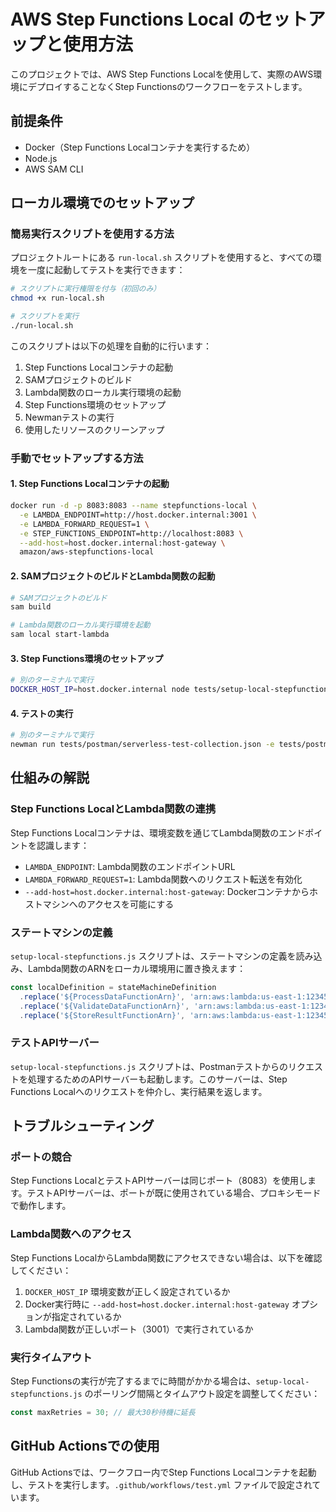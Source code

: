 # AWS Step Functions Local のセットアップと使用方法

このプロジェクトでは、AWS Step Functions Localを使用して、実際のAWS環境にデプロイすることなくStep Functionsのワークフローをテストします。

## 前提条件

- Docker（Step Functions Localコンテナを実行するため）
- Node.js
- AWS SAM CLI

## ローカル環境でのセットアップ

### 簡易実行スクリプトを使用する方法

プロジェクトルートにある `run-local.sh` スクリプトを使用すると、すべての環境を一度に起動してテストを実行できます：

```bash
# スクリプトに実行権限を付与（初回のみ）
chmod +x run-local.sh

# スクリプトを実行
./run-local.sh
```

このスクリプトは以下の処理を自動的に行います：
1. Step Functions Localコンテナの起動
2. SAMプロジェクトのビルド
3. Lambda関数のローカル実行環境の起動
4. Step Functions環境のセットアップ
5. Newmanテストの実行
6. 使用したリソースのクリーンアップ

### 手動でセットアップする方法

#### 1. Step Functions Localコンテナの起動

```bash
docker run -d -p 8083:8083 --name stepfunctions-local \
  -e LAMBDA_ENDPOINT=http://host.docker.internal:3001 \
  -e LAMBDA_FORWARD_REQUEST=1 \
  -e STEP_FUNCTIONS_ENDPOINT=http://localhost:8083 \
  --add-host=host.docker.internal:host-gateway \
  amazon/aws-stepfunctions-local
```

#### 2. SAMプロジェクトのビルドとLambda関数の起動

```bash
# SAMプロジェクトのビルド
sam build

# Lambda関数のローカル実行環境を起動
sam local start-lambda
```

#### 3. Step Functions環境のセットアップ

```bash
# 別のターミナルで実行
DOCKER_HOST_IP=host.docker.internal node tests/setup-local-stepfunctions.js
```

#### 4. テストの実行

```bash
# 別のターミナルで実行
newman run tests/postman/serverless-test-collection.json -e tests/postman/environment.json
```

## 仕組みの解説

### Step Functions LocalとLambda関数の連携

Step Functions Localコンテナは、環境変数を通じてLambda関数のエンドポイントを認識します：

- `LAMBDA_ENDPOINT`: Lambda関数のエンドポイントURL
- `LAMBDA_FORWARD_REQUEST=1`: Lambda関数へのリクエスト転送を有効化
- `--add-host=host.docker.internal:host-gateway`: Dockerコンテナからホストマシンへのアクセスを可能にする

### ステートマシンの定義

`setup-local-stepfunctions.js` スクリプトは、ステートマシンの定義を読み込み、Lambda関数のARNをローカル環境用に置き換えます：

```javascript
const localDefinition = stateMachineDefinition
  .replace('${ProcessDataFunctionArn}', 'arn:aws:lambda:us-east-1:123456789012:function:ProcessDataFunction')
  .replace('${ValidateDataFunctionArn}', 'arn:aws:lambda:us-east-1:123456789012:function:ValidateDataFunction')
  .replace('${StoreResultFunctionArn}', 'arn:aws:lambda:us-east-1:123456789012:function:StoreResultFunction');
```

### テストAPIサーバー

`setup-local-stepfunctions.js` スクリプトは、Postmanテストからのリクエストを処理するためのAPIサーバーも起動します。このサーバーは、Step Functions Localへのリクエストを仲介し、実行結果を返します。

## トラブルシューティング

### ポートの競合

Step Functions LocalとテストAPIサーバーは同じポート（8083）を使用します。テストAPIサーバーは、ポートが既に使用されている場合、プロキシモードで動作します。

### Lambda関数へのアクセス

Step Functions LocalからLambda関数にアクセスできない場合は、以下を確認してください：

1. `DOCKER_HOST_IP` 環境変数が正しく設定されているか
2. Docker実行時に `--add-host=host.docker.internal:host-gateway` オプションが指定されているか
3. Lambda関数が正しいポート（3001）で実行されているか

### 実行タイムアウト

Step Functionsの実行が完了するまでに時間がかかる場合は、`setup-local-stepfunctions.js` のポーリング間隔とタイムアウト設定を調整してください：

```javascript
const maxRetries = 30; // 最大30秒待機に延長
```

## GitHub Actionsでの使用

GitHub Actionsでは、ワークフロー内でStep Functions Localコンテナを起動し、テストを実行します。`.github/workflows/test.yml` ファイルで設定されています。
